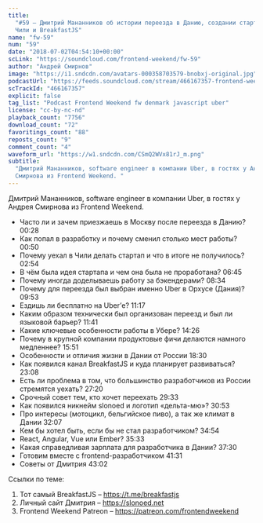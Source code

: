```yaml
---
title:
  "#59 – Дмитрий Мананников об истории переезда в Данию, создании стартапа в
  Чили и BreakfastJS"
name: "fw-59"
num: "59"
date: "2018-07-02T04:54:10+00:00"
scLink: "https://soundcloud.com/frontend-weekend/fw-59"
author: "Андрей Смирнов"
image: "https://i1.sndcdn.com/avatars-000358703579-bnobxj-original.jpg"
podcastUrl: "https://feeds.soundcloud.com/stream/466167357-frontend-weekend-fw-59.m4a"
scTrackId: "466167357"
explicit: false
tag_list: "Podcast Frontend Weekend fw denmark javascript uber"
license: "cc-by-nc-nd"
playback_count: "7756"
download_count: "72"
favoritings_count: "88"
reposts_count: "9"
comment_count: "4"
waveform_url: "https://w1.sndcdn.com/CSmQ2WVx81rJ_m.png"
subtitle:
  "Дмитрий Мананников, software engineer в компании Uber, в гостях у Андрея
  Смирнова из Frontend Weekend. "
---
```


Дмитрий Мананников, software engineer в компании Uber, в гостях у Андрея
Смирнова из Frontend Weekend.

- Часто ли и зачем приезжаешь в Москву после переезда в Данию?
  <timecode sec="28">00:28</timecode>
- Как попал в разработку и почему сменил столько мест работы?
  <timecode sec="50">00:50</timecode>
- Почему уехал в Чили делать стартап и что в итоге не получилось?
  <timecode sec="174">02:54</timecode>
- В чём была идея стартапа и чем она была не проработана?
  <timecode sec="405">06:45</timecode>
- Почему иногда доделываешь работу за бэкендерами?
  <timecode sec="514">08:34</timecode>
- Почему для переезда был выбран именно Uber в Орхусе (Дания)?
  <timecode sec="593">09:53</timecode>
- Ездишь ли бесплатно на Uber’е? <timecode sec="677">11:17</timecode>
- Каким образом технически был организован переезд и был ли языковой барьер?
  <timecode sec="701">11:41</timecode>
- Какие ключевые особенности работы в Убере?
  <timecode sec="866">14:26</timecode>
- Почему в крупной компании продуктовые фичи делаются намного медленнее?
  <timecode sec="951">15:51</timecode>
- Особенности и отличия жизни в Дании от России
  <timecode sec="1110">18:30</timecode>
- Как появился канал BreakfastJS и куда планирует развиваться?
  <timecode sec="1388">23:08</timecode>
- Есть ли проблема в том, что большинство разработчиков из России стремятся
  уехать? <timecode sec="1640">27:20</timecode>
- Срочный совет тем, кто хочет переехать <timecode sec="1773">29:33</timecode>
- Как появился никнейм slonoed и логотип «дельта-мю»?
  <timecode sec="1853">30:53</timecode>
- Про интересы (мотоцикл, бельгийское пиво), а так же климат в Дании
  <timecode sec="1927">32:07</timecode>
- Кем бы хотел быть, если бы не стал разработчиком?
  <timecode sec="2094">34:54</timecode>
- React, Angular, Vue или Ember? <timecode sec="2133">35:33</timecode>
- Какая справедливая зарплата для разработчика в Дании?
  <timecode sec="2250">37:30</timecode>
- Готовим вместе с frontend-разработчиком <timecode sec="2491">41:31</timecode>
- Советы от Дмитрия <timecode sec="2582">43:02</timecode>

Ссылки по теме:

1. Тот самый BreakfastJS – <https://t.me/breakfastjs>
2. Личный сайт Дмитрия – <https://slonoed.net>
3. Frontend Weekend Patreon – <https://patreon.com/frontendweekend>
